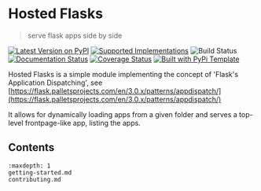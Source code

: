 # Hosted Flasks

> serve flask apps side by side

[![Latest Version on PyPI](https://img.shields.io/pypi/v/hosted-flasks.svg)](https://pypi.python.org/pypi/hosted-flasks/)
[![Supported Implementations](https://img.shields.io/pypi/pyversions/hosted-flasks.svg)](https://pypi.python.org/pypi/hosted-flasks/)
![Build Status](https://github.com/christophevg/hosted-flasks/actions/workflows/test.yaml/badge.svg)
[![Documentation Status](https://readthedocs.org/projects/hosted-flasks/badge/?version=latest)](https://hosted-flasks.readthedocs.io/en/latest/?badge=latest)
[![Coverage Status](https://coveralls.io/repos/github/christophevg/hosted-flasks/badge.svg?branch=master)](https://coveralls.io/github/christophevg/hosted-flasks?branch=master)
[![Built with PyPi Template](https://img.shields.io/badge/PyPi_Template-v0.5.0-blue.svg)](https://github.com/christophevg/pypi-template)

Hosted Flasks is a simple module implementing the concept of 'Flask's
Application Dispatching', see [https://flask.palletsprojects.com/en/3.0.x/patterns/appdispatch/](https://flask.palletsprojects.com/en/3.0.x/patterns/appdispatch/)

It allows for dynamically loading apps from a given folder and serves a
top-level frontpage-like app, listing the apps. 

## Contents

```{toctree}
:maxdepth: 1
getting-started.md
contributing.md
```


